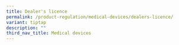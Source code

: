 ```yaml
---
title: Dealer's licence
permalink: /product-regulation/medical-devices/dealers-licence/
variant: tiptap
description: ""
third_nav_title: Medical devices
---
```

<p></p>